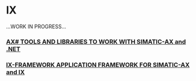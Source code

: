 # IX 

...WORK IN PROGRESS...

### [**AX#** TOOLS AND LIBRARIES TO WORK WITH SIMATIC-AX and .NET](https://ix-ax.github.io/axsharp/)


### [**IX-FRAMEWORK** APPLICATION FRAMEWORK FOR SIMATIC-AX and IX](https://ix-ax.github.io/ix.framework/)
